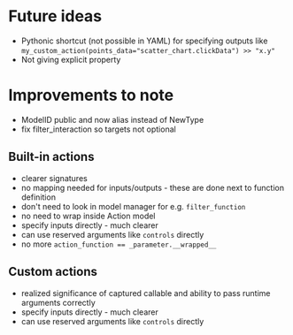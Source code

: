 # Future ideas

- Pythonic shortcut (not possible in YAML) for specifying outputs like `my_custom_action(points_data="scatter_chart.clickData") >> "x.y"`
- Not giving explicit property

# Improvements to note

- ModelID public and now alias instead of NewType
- fix filter_interaction so targets not optional

## Built-in actions

- clearer signatures
- no mapping needed for inputs/outputs - these are done next to function definition
- don't need to look in model manager for e.g. `filter_function`
- no need to wrap inside Action model
- specify inputs directly - much clearer
- can use reserved arguments like `controls` directly
- no more `action_function == _parameter.__wrapped__`

## Custom actions

- realized significance of captured callable and ability to pass runtime arguments correctly
- specify inputs directly - much clearer
- can use reserved arguments like `controls` directly
